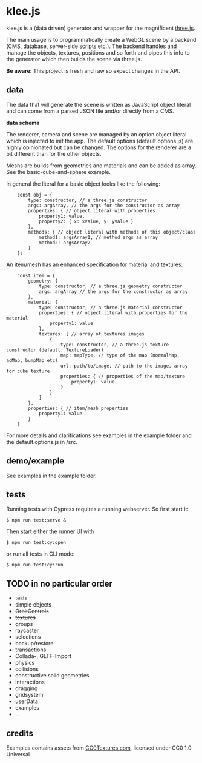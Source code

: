 # klee.js

klee.js is a (data driven) generator and wrapper for the magnificent [three.js](https://threejs.org/).

The main usage is to programmatically create a WebGL scene by a backend (CMS, database, server-side scripts etc.). The backend handles and manage the objects, textures, positions and so forth and pipes this info to the generator which then builds the scene via three.js.

**Be aware:** This project is fresh and raw so expect changes in the API.

## data

The data that will generate the scene is written as JavaScript object literal and can come from a parsed JSON file and/or directly from a CMS.

**data schema**

The renderer, camera and scene are managed by an option object literal which is injected to init the app.
The default options (default.options.js) are highly opinionated but can be changed. The options for the renderer are a bit different than for the other objects.

Meshs are builds from geometries and materials and can be added as array. See the basic-cube-and-sphere example.

In general the literal for a basic object looks like the following: 

		const obj = {
			type: constructor, // a three.js constructor
			args: argArray, // the args for the constructor as array
			properties: { // object literal with properties
				property1: value,
				property2: { x: xValue, y: yValue }
			},
			methods: { // object literal with methods of this object/class
				method1: argsArray1, // method args as array
				method2: argsArray2
			}
		};

An item/mesh has an enhanced specification for material and textures:

		const item = {
			geometry: {
				type: constructor, // a three.js geometry constructor
				args: argArray // the args for the constructor as array
			},
			material: {
				type: constructor, // a three.js material constructor
				properties: { // object literal with properties for the material
					property1: value
				},
				textures: [ // array of textures images
					{
						type: constructor, // a three.js texture constructor (default: TextureLoader)
						map: mapType, // type of the map (normalMap, aoMap, bumpMap etc)
						url: path/to/image, // path to the image, array for cube texture
						properties: { // properties of the map/texture
							property1: value
						}
					}
				]
			},
			properties: { // item/mesh properties
				property1: value
			}
		}

For more details and clarifications see examples in the example folder and the default.options.js in /src.

## demo/example

See examples in the example folder.

## tests

Running tests with Cypress requires a running webserver. So first start it:

    $ npm run test:serve &

Then start either the runner UI with

    $ npm run test:cy:open

or run all tests in CLI mode:

    $ npm run test:cy:run

## TODO in no particular order

* tests
* ~~simple objects~~
* ~~OrbitControls~~
* ~~textures~~
* groups
* raycaster
* selections
* backup/restore
* transactions
* Collada-, GLTF-Import
* physics
* collisions
* constructive solid geometries
* interactions
* dragging
* gridsystem
* userData
* examples
* ...

## credits

Examples contains assets from [CC0Textures.com](https://cc0textures.com/), licensed under CC0 1.0 Universal.
